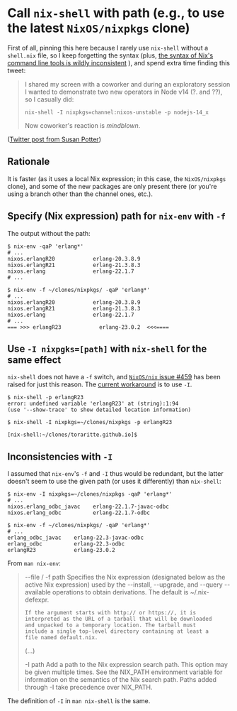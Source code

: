 # Call `nix-shell` with path (e.g., to use the latest `NixOS/nixpkgs` clone)

First of all, pinning this here because I rarely use
`nix-shell` without  a `shell.nix`  file, so  I keep
forgetting the syntax (plus,
[the syntax of Nix's command line tools is wildly inconsistent](https://github.com/NixOS/nix/issues/459)
), and spend extra time finding this tweet:

> I shared  my screen  with a  coworker and  during an
> exploratory session I wanted  to demonstrate two new
> operators in  Node v14  (?. and  ??), so  I casually
> did:
>
> ```text
> nix-shell -I nixpkgs=channel:nixos-unstable -p nodejs-14_x
> ```
>
> Now coworker's reaction is *mindblown*.

([Twitter post from Susan Potter](https://twitter.com/SusanPotter/status/1260544743097892866))

## Rationale

It is faster (as it  uses a local Nix expression; in
this case,  the `NixOS/nixpkgs` clone), and  some of
the new  packages are only present  there (or you're
using a branch other than the channel ones, etc.).

## Specify (Nix expression) path for `nix-env` with `-f`

The output without the path:

```text
$ nix-env -qaP 'erlang*'
# ...
nixos.erlangR20            erlang-20.3.8.9
nixos.erlangR21            erlang-21.3.8.3
nixos.erlang               erlang-22.1.7
# ...
```

```text
$ nix-env -f ~/clones/nixpkgs/ -qaP 'erlang*'
# ...
nixos.erlangR20            erlang-20.3.8.9
nixos.erlangR21            erlang-21.3.8.3
nixos.erlang               erlang-22.1.7
# ...
=== >>> erlangR23            erlang-23.0.2  <<<====
```

## Use `-I nixpgks=[path]` with `nix-shell` for the same effect

`nix-shell` does not have a `-f` switch, and 
[`NixOS/nix` issue #459](https://github.com/NixOS/nix/issues/459)
has been raised for just this reason. The
[current workaround](https://github.com/NixOS/nix/issues/459#issuecomment-71530305)
is to use `-I`.

```text
$ nix-shell -p erlangR23
error: undefined variable 'erlangR23' at (string):1:94
(use '--show-trace' to show detailed location information)
```

```text
$ nix-shell -I nixpkgs=~/clones/nixpkgs -p erlangR23

[nix-shell:~/clones/toraritte.github.io]$
```

## Inconsistencies with `-I`

I  assumed  that  `nix-env`'s  `-f`  and  `-I`  thus
would be  redundant, but the latter  doesn't seem to
use  the given  path (or  uses it  differently) than
`nix-shell`:

```text
$ nix-env -I nixpkgs=~/clones/nixpkgs -qaP 'erlang*'
# ...
nixos.erlang_odbc_javac    erlang-22.1.7-javac-odbc
nixos.erlang_odbc          erlang-22.1.7-odbc

$ nix-env -f ~/clones/nixpkgs/ -qaP 'erlang*'
# ...
erlang_odbc_javac    erlang-22.3-javac-odbc
erlang_odbc          erlang-22.3-odbc
erlangR23            erlang-23.0.2
```

From `man nix-env`:
> --file / -f path
>     Specifies the Nix expression (designated below as the
>     active Nix expression) used by the --install, --upgrade,
>     and --query --available operations to obtain derivations.
>     The default is ~/.nix-defexpr.
> 
>     If the argument starts with http:// or https://, it is
>     interpreted as the URL of a tarball that will be downloaded
>     and unpacked to a temporary location. The tarball must
>     include a single top-level directory containing at least a
>     file named default.nix.
>
> (...)
>
> -I path
>     Add a path to the Nix expression search path. This option
>     may be given multiple times. See the NIX_PATH environment
>     variable for information on the semantics of the Nix search
>     path. Paths added through -I take precedence over NIX_PATH.


The definition of `-I` in `man nix-shell` is the same.
